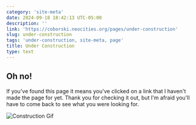 ```yaml
---
category: 'site-meta'
date: 2024-09-18 18:42:13 UTC-05:00
description: ''
link: 'https://coborski.neocities.org/pages/under-construction'
slug: under-construction
tags: 'under-construction, site-meta, page'
title: Under Construction
type: text
---
```


## Oh no!

If you've found this page it means you've clicked on a link that I haven't made the page for yet. Thank you for checking it out, but I'm afraid you'll have to come back to see what you were looking for.

![Construction Gif](../../images/construction.gif)
